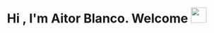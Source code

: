 <h1 align="center">Hi , I'm Aitor Blanco. Welcome <img src="https://media.giphy.com/media/hvRJCLFzcasrR4ia7z/giphy.gif" width="35"></h1>
